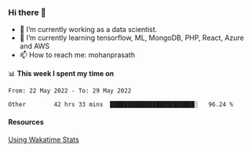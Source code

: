 ### Hi there 👋

- 🔭 I’m currently working as a data scientist.
- 🌱 I’m currently learning tensorflow, ML, MongoDB, PHP, React, Azure and AWS
- 📫 How to reach me: mohanprasath

📊 **This week I spent my time on**
<!--START_SECTION:waka-->

```text
From: 22 May 2022 - To: 29 May 2022

Other        42 hrs 33 mins  ████████████████████████░   96.24 %
```

<!--END_SECTION:waka-->

#### Resources
[Using Wakatime Stats](https://github.com/marketplace/actions/waka-readme)
